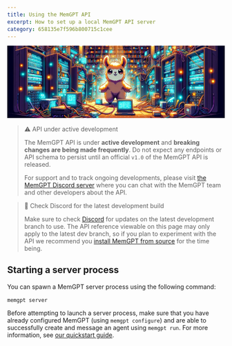 ```yaml
---
title: Using the MemGPT API
excerpt: How to set up a local MemGPT API server
category: 658135e7f596b800715c1cee
---
```


![memgpt llama](https://raw.githubusercontent.com/cpacker/MemGPT/main/docs/assets/memgpt_server.webp)

> ⚠️ API under active development
> 
> The MemGPT API is under **active development** and **breaking changes are being made frequently**. Do not expect any endpoints or API schema to persist until an official `v1.0` of the MemGPT API is released.
> 
> For support and to track ongoing developments, please visit [the MemGPT Discord server](https://discord.gg/9GEQrxmVyE) where you can chat with the MemGPT team and other developers about the API.

> 📘 Check Discord for the latest development build
> 
> Make sure to check [Discord](https://discord.gg/9GEQrxmVyE) for updates on the latest development branch to use. The API reference viewable on this page may only apply to the latest dev branch, so if you plan to experiment with the API we recommend you [install MemGPT from source](https://memgpt.readme.io/docs/contributing#installing-from-source) for the time being.

## Starting a server process

You can spawn a MemGPT server process using the following command:

```Text shell
memgpt server
```

Before attempting to launch a server process, make sure that you have already configured MemGPT (using `memgpt configure`) and are able to successfully create and message an agent using `memgpt run`. For more information, see [our quickstart guide](https://memgpt.readme.io/docs/quickstart).